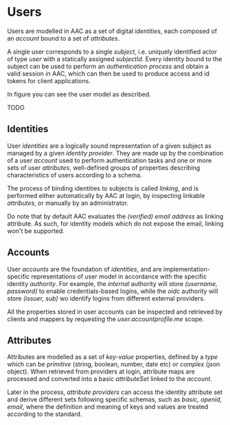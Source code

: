 # Users

Users are modelled in AAC as a set of digital *identities*, each composed of an *account* bound to a set of *attributes*.

A single user corresponds to a single *subject*, i.e. uniquely identified actor of type *user* with a statically assigned *subjectId*. Every identity bound to the subject can be used to perform an *authentication process* and obtain a valid session in AAC, which can then be used to produce access and id tokens for client applications.

In figure you can see the user model as described.

TODO

## Identities

User *identities* are a logically sound representation of a given subject as managed by a given *identity provider*. They are made up by the combination of a user *account* used to perform authentication tasks and one or more sets of user *attributes*, well-defined groups of properties describing characteristics of users according to a schema.

The process of binding identities to subjects is called *linking*, and is performed either automatically by AAC at login, by inspecting linkable *attributes*, or manually by an administrator.

Do note that by default AAC evaluates the *(verified) email address* as linking attribute. As such, for identity models which do not expose the email, linking won't be supported.

## Accounts

User *accounts* are the foundation of *identities*, and are implementation-specific representations of user model in accordance with the specific identity *authority*. For example, the *internal* authority will store *(username, password)* to enable credentials-based logins, while the *oidc* authority will store *(issuer, sub)* wo identify logins from different external providers.

All the properties stored in user accounts can be inspected and retrieved by clients and mappers by requesting the *user.accountprofile.me* scope.

## Attributes

Attributes are modelled as a set of *key-value* properties, defined by a *type* which can be *primitive* (string, boolean, number, date etc) or *complex* (json object). When retrieved from providers at login, attribute maps are processed and converted into a basic *attributeSet* linked to the *account*.

Later in the process, *attribute providers* can access the identity attribute set and derive different sets following specific schemas, such as *basic, openid, email*, where the definition and meaning of keys and values are treated according to the standard.